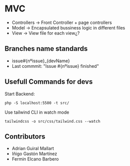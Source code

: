 # MVC

- Controllers -> Front Controller + page controllers
- Model -> Encapsulated bussiness logic in different files
- View -> View file for each view¿?

## Branches name standards

- issue#{nºissue}\_{devName}
- Last commmit: "Issue #{nºissue} finished"

## Usefull Commands for devs

Start Backend:
````
php -S localhost:5500 -t src/
````

Use tailwind CLI in watch mode
````
tailwindcss -o src/css/tailwind.css --watch
````

## Contributors

- Adrian Guiral Mallart
- Iñigo Gastón Martínez
- Fermin Elcano Barbero

